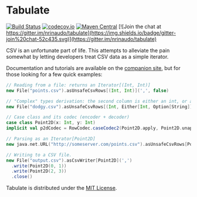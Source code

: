 # Tabulate

[![Build Status](https://travis-ci.org/nrinaudo/tabulate.svg?branch=master)](https://travis-ci.org/nrinaudo/tabulate)
[![codecov.io](http://codecov.io/github/nrinaudo/tabulate/coverage.svg?branch=master)](http://codecov.io/github/nrinaudo/tabulate?branch=v0.1.4)
[![Maven Central](https://maven-badges.herokuapp.com/maven-central/com.nrinaudo/tabulate_2.11/badge.svg)](https://maven-badges.herokuapp.com/maven-central/com.nrinaudo/tabulate_2.11)
[![Join the chat at https://gitter.im/nrinaudo/tabulate](https://img.shields.io/badge/gitter-join%20chat-52c435.svg)](https://gitter.im/nrinaudo/tabulate)

CSV is an unfortunate part of life. This attempts to alleviate the pain somewhat by letting developers treat CSV data
as a simple iterator.

Documentation and tutorials are available on the [companion site](https://nrinaudo.github.io/tabulate/), but for those
looking for a few quick examples:

```scala
// Reading from a file: returns an Iterator[(Int, Int)]
new File("points.csv").asUnsafeCsvRows[(Int, Int)](',', false)

// "Complex" types derivation: the second column is either an int, or a string that might be empty.
new File("dodgy.csv").asUnsafeCsvRows[(Int, Either[Int, Option[String]])](',', false)

// Case class and its codec (encoder + decoder)
case class Point2D(x: Int, y: Int)
implicit val p2dCodec = RowCodec.caseCodec2(Point2D.apply, Point2D.unapply)(0, 1)

// Parsing as an Iterator[Point2D]
new java.net.URL("http://someserver.com/points.csv").asUnsafeCsvRows[Point2D](',', true)

// Writing to a CSV file.
new File("output.csv").asCsvWriter[Point2D](',')
  .write(Point2D(0, 1))
  .write(Point2D(2, 3))
  .close()
```

Tabulate is distributed under the [MIT License](http://opensource.org/licenses/mit-license.php).
